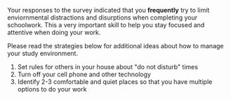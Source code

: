 
Your responses to the survey indicated that you **frequently** try to limit enviornmental distractions and disurptions when completing your schoolwork. This a very important skill to help you stay focused and attentive when doing your work. 

Please read the strategies below for additional ideas about how to manage your study environment.

1.	Set rules for others in your house about "do not disturb" times
2.	Turn off your cell phone and other technology
3.	Identify 2-3 comfortable and quiet places so that you have multiple options to do your work



